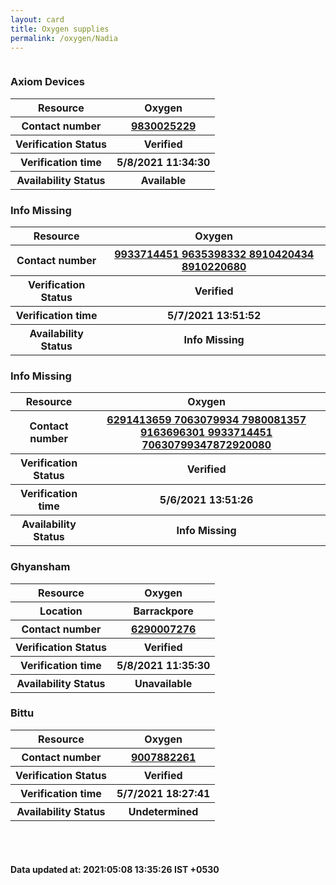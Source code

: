 ```yaml
---
layout: card
title: Oxygen supplies
permalink: /oxygen/Nadia
---
```

<div class="row">
	<div class="column">
<div class="card_av">
<h3>Axiom Devices</h3>

<div class="info"><table>
<tr><th>Resource</th><th>Oxygen</th></tr>
<tr><th>Contact number </th><th><a href="tel:9830025229">9830025229</a></th></tr>
<tr><th>Verification  Status</th><th>Verified</th></tr>
<tr><th>Verification time</th><th>5/8/2021 11:34:30</th></tr>
<tr><th>Availability Status</th><th>Available</th></tr>
</table></div></div>
<div class="card_nav">
<h3> Info Missing</h3>

<div class="info"><table>
<tr><th>Resource</th><th>Oxygen</th></tr>
<tr><th>Contact number </th><th><a href="tel:9933714451">9933714451</a><a href="tel: 9635398332"> 9635398332</a><a href="tel: 8910420434"> 8910420434</a><a href="tel: 8910220680"> 8910220680</a></th></tr>
<tr><th>Verification  Status</th><th>Verified</th></tr>
<tr><th>Verification time</th><th>5/7/2021 13:51:52</th></tr>
<tr><th>Availability Status</th><th>Info Missing</th></tr>
</table></div></div>
<div class="card_nav">
<h3> Info Missing</h3>

<div class="info"><table>
<tr><th>Resource</th><th>Oxygen</th></tr>
<tr><th>Contact number </th><th><a href="tel:6291413659">6291413659</a><a href="tel: 7063079934"> 7063079934</a><a href="tel: 7980081357"> 7980081357</a><a href="tel: 9163696301"> 9163696301</a><a href="tel: 9933714451"> 9933714451</a><a href="tel: 7063079934"> 7063079934</a><a href="tel:7872920080 ">7872920080 </a></th></tr>
<tr><th>Verification  Status</th><th>Verified</th></tr>
<tr><th>Verification time</th><th>5/6/2021 13:51:26</th></tr>
<tr><th>Availability Status</th><th>Info Missing</th></tr>
</table></div></div>
<div class="card_nav">
<h3>Ghyansham</h3>

<div class="info"><table>
<tr><th>Resource</th><th>Oxygen</th></tr>
<tr><th>Location</th><th>Barrackpore</th></tr>
<tr><th>Contact number </th><th><a href="tel:6290007276">6290007276</a></th></tr>
<tr><th>Verification  Status</th><th>Verified</th></tr>
<tr><th>Verification time</th><th>5/8/2021 11:35:30</th></tr>
<tr><th>Availability Status</th><th>Unavailable</th></tr>
</table></div></div>
<div class="card_nav">
<h3>Bittu</h3>

<div class="info"><table>
<tr><th>Resource</th><th>Oxygen</th></tr>
<tr><th>Contact number </th><th><a href="tel:9007882261">9007882261</a></th></tr>
<tr><th>Verification  Status</th><th>Verified</th></tr>
<tr><th>Verification time</th><th>5/7/2021 18:27:41</th></tr>
<tr><th>Availability Status</th><th>Undetermined</th></tr>
</table></div></div>
</div>
</div> <br><br>
<h4> Data updated at: 2021:05:08 13:35:26 IST +0530 </h4>